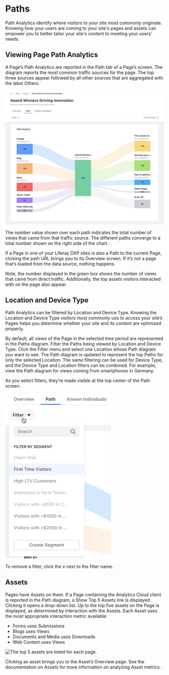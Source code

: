 # Paths

Path Analytics identify where visitors to your site most commonly originate. Knowing how your users are coming to your site's pages and assets can empower you to better tailor your site's content to meeting your users' needs.

## Viewing Page Path Analytics

A Page’s Path Analytics are reported in the Path tab of a Page’s screen. The diagram reports the most common traffic sources for the page. The top three sources appear followed by all other sources that are aggregated with the label Others.

![The Path Diagram identifies traffic organizes and presents traffic sources to particular pages and assets.](paths/images/01.png)

The number value shown over each path indicates the total number of views that came from that traffic source. The different paths converge to a total number shown on the right side of the chart. 

If a Page in one of your Liferay DXP sites is also a Path to the current Page, clicking the path URL brings you to its Overview screen. If it’s not a page that’s loaded from the data source, nothing happens.

Note, the number displayed in the green box shows the number of views that came from direct traffic. Additionally, the top assets visitors interacted with on the page also appear.

## Location and Device Type

Path Analytics can be filtered by Location and Device Type. Knowing the Location and Device Type visitors most commonly use to access your site’s Pages helps you determine whether your site and its content are optimized properly.

By default, all views of the Page in the selected time period are represented in the Paths diagram. Filter the Paths being viewed by Location and Device Type. Click the Filter menu and select one Location whose Path diagram you want to see. The Path diagram is updated to represent the top Paths for only the selected Location. The same filtering can be used for Device Type, and the Device Type and Location filters can be combined. For example, view the Path diagram for views coming from smartphones in Germany.

As you select filters, they’re made visible at the top center of the Path screen.

![Path Diagrams can be filtered by location and device type.](paths/images/02.png)

To remove a filter, click the x next to the filter name.

## Assets

Pages have Assets on them. If a Page containing the Analytics Cloud client is reported in the Path diagram, a Show Top 5 Assets link is displayed. Clicking it opens a drop-down list. Up to the top five assets on the Page is displayed, as determined by interaction with the Assets. Each Asset uses the most appropriate interaction metric available:

* Forms uses Submissions
* Blogs uses Views
* Documents and Media uses Downloads
* Web Content uses Views

![The top 5 assets are listed for each page.](paths/images/03.png)

Clicking an asset brings you to the Asset’s Overview page. See the documentation on Assets for more information on analyzing Asset metrics .
